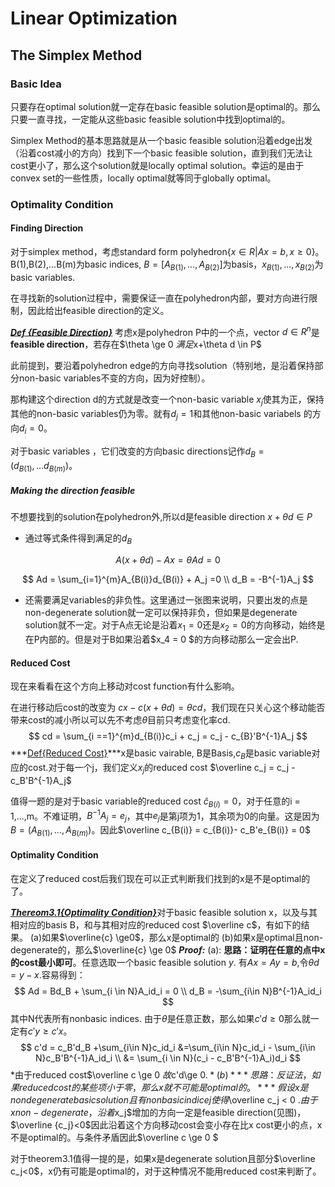 # Linear Optimization

##  The Simplex Method

### Basic Idea

只要存在optimal solution就一定存在basic feasible solution是optimal的。那么只要一直寻找，一定能从这些basic feasible solution中找到optimal的。

Simplex Method的基本思路就是从一个basic feasible solution沿着edge出发（沿着cost减小的方向）找到下一个basic feasible solution，直到我们无法让cost更小了，那么这个solution就是locally optimal solution。幸运的是由于convex set的一些性质，locally optimal就等同于globally optimal。

### Optimality Condition

#### Finding Direction

对于simplex method，考虑standard form polyhedron$\{x\in R|Ax = b , x\ge0 \}$。 B(1),B(2),...B(m)为basic indices, $B = [A_{B(1)},...,A_{B(2)}]$为basis，$x_{B(1)},...,x_{B(2)}$为basic variables.

在寻找新的solution过程中，需要保证一直在polyhedron内部，要对方向进行限制，因此给出feasible direction的定义。

<u>***Def {Feasible Direction}***</u> 考虑x是polyhedron P中的一个点，vector $d \in R^n$是**feasible direction**，若存在$\theta \ge 0 $满足$x+\theta d \in P$

此前提到，要沿着polyhedron edge的方向寻找solution（特别地，是沿着保持部分non-basic variables不变的方向，因为好控制）。

那构建这个direction d的方式就是改变一个non-basic variable $x_j$使其为正，保持其他的non-basic variables仍为零。就有$d_j = 1$和其他non-basic variabels 的方向$d_i = 0$。

对于basic variables ，它们改变的方向basic directions记作$d_B = (d_{B(1)},...d_{B(m)})$。

##### Making the direction feasible 

不想要找到的solution在polyhedron外,所以d是feasible direction $x+\theta d \in P$

- 通过等式条件得到满足的$d_B$

$$
A(x+\theta d) - Ax = \theta A d=0
$$

$$
Ad = \sum_{i=1}^{m}A_{B(i)}d_{B(i)} + A_j =0 \\
d_B = -B^{-1}A_j
$$

- 还需要满足variables的非负性。这里通过一张图来说明，只要出发的点是non-degenerate solution就一定可以保持非负，但如果是degenerate solution就不一定。对于A点无论是沿着$x_1= 0$还是$x_2 = 0$的方向移动，始终是在P内部的。但是对于B如果沿着$x_4 = 0 $的方向移动那么一定会出P.

#### Reduced Cost

现在来看看在这个方向上移动对cost function有什么影响。

在进行移动后cost的改变为 $cx-c(x+\theta d) = \theta cd$，我们现在只关心这个移动能否带来cost的减小所以可以先不考虑$\theta$目前只考虑变化率cd.
$$
cd = \sum_{i ==1}^{m}d_{B(i)}c_i + c_j = c_j - c_{B}'B^{-1}A_j
$$
***<u>Def{Reduced Cost}</u>***x是basic vairable, B是Basis,$c_B$是basic variable对应的cost.对于每一个j，我们定义$x_j$的reduced cost $\overline c_j = c_j - c_B'B^{-1}A_j$

值得一题的是对于basic variable的reduced cost $\hat c_{B(i)} = 0$，对于任意的i = 1,...,m。不难证明，$B^{-1}A_j = e_j$，其中$e_j$是第j项为1，其余项为0的向量。这是因为$B = (A_{B(1)},...,A_{B(m)})$。因此$\overline c_{B(i)} = c_{B(i)}- c_B'e_{B(i)} = 0$

#### Optimality Condition

在定义了reduced cost后我们现在可以正式判断我们找到的x是不是optimal的了。

<u>***Thereom3.1{Optimality Condition}***</u>对于basic feasible solution x，以及与其相对应的basis B，和与其相对应的reduced cost $\overline c$，有如下的结果。
(a)如果$\overline{c} \ge0$，那么x是optimal的
(b)如果x是optimal且non-degenerate的，那么$\overline{c} \ge 0$
***Proof:*** 
(a): **思路：证明在任意的点中x的cost最小即可**。任意选取一个basic feasible solution $y$. 有$Ax = Ay = b$,令$\theta d = y -x$.容易得到：
$$
Ad = Bd_B + \sum_{i \in N}A_id_i = 0 \\
d_B = -\sum_{i\in N}B^{-1}A_id_i
$$
其中N代表所有nonbasic indices. 由于$\theta$是任意正数，那么如果$c'd\ge0$那么就一定有$c'y\ge c'x$。
$$
c'd = c_B'd_B +\sum_{i\in N}c_id_i &=\sum_{i\in N}c_id_i - \sum_{i\in N}c_B'B^{-1}A_id_i \\	
&= \sum_{i \in N}(c_i - c_B'B^{-1}A_i)d_i
$$
*由于reduced cost$\overline c \ge 0 $故$c'd\ge 0$.*
(b)***思路：反证法，如果reduced cost的某些项小于零，那么x就不可能是optimal的。***假设x是non degenerate basic solution且有nonbasic indice j使得$\overline c_j < 0 $.由于x non-degenerate，沿着$x_j$增加的方向一定是feasible direction(见图)， $\overline {c_j}<0$因此沿着这个方向移动cost会变小存在比x cost更小的点，x不是optimal的。与条件矛盾因此$\overline c \ge 0 $

对于theorem3.1值得一提的是，如果x是degenerate solution且部分$\overline c_j<0$，x仍有可能是optimal的，对于这种情况不能用reduced cost来判断了。

​	
